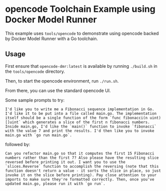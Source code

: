 # opencode Toolchain Example using Docker Model Runner

This example uses `tools/opencode` to demonstrate using opencode backed by
Docker Model Runner with a Go toolchain.


## Usage

First ensure that `opencode-dmr:latest` is available by running `./build.sh`
in the `tools/opencode` directory.

Then, to start the opencode environment, run `./run.sh`.

From there, you can use the standard opencode UI.

Some sample prompts to try:

```
I'd like you to write me a Fibonacci sequence implementation in Go. I'd like it to be put into a file called main.go. The implementation itself should be a single function of the form `func fibonacci(n uint) []uint` which generates a slice of the first n fibonacci numbers. Inside main.go, I'd like the `main()` function to invoke `fibonacci` with the value 7 and print the results. I'd then like you to invoke main.go with `go run main.go`.
```

followed by:

```
Can you refactor main.go so that it computes the first 15 Fibonacci numbers rather than the first 7? Also please have the resulting slice reversed before printing it out. I want you to use the `slices.Reverse` function to accomplish the reversing (note that this function doesn't return a value - it sorts the slice in place, so just invoke it on the slice before printing). Pay close attention to your imports to make sure they're formatted correctly. Then, once you've updated main.go, please run it with `go run`.
```
